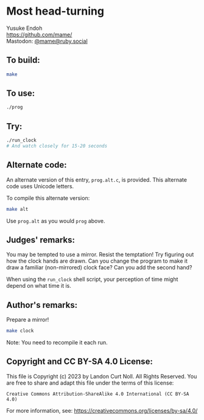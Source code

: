 # Most head-turning

Yusuke Endoh\
<https://github.com/mame/>\
Mastodon: [@mame@ruby.social](https://ruby.social/@mame)

## To build:

```sh
make
```

## To use:

```sh
./prog
```

## Try:

```sh
./run_clock
# And watch closely for 15-20 seconds
```

## Alternate code:

An alternate version of this entry, `prog.alt.c`, is provided.  This alternate code uses Unicode letters.

To compile this alternate version:

```sh
make alt
```

Use `prog.alt` as you would `prog` above.

## Judges' remarks:

You may be tempted to use a mirror. Resist the temptation! Try figuring out how the clock hands are drawn.
Can you change the program to make it draw a familiar (non-mirrored) clock face? Can you add the second hand?

When using the `run_clock` shell script, your perception of time might depend on what time it is.

## Author's remarks:

Prepare a mirror!

```sh
make clock
```

Note: You need to recompile it each run.

## Copyright and CC BY-SA 4.0 License:

This file is Copyright (c) 2023 by Landon Curt Noll.  All Rights Reserved.
You are free to share and adapt this file under the terms of this license:

    Creative Commons Attribution-ShareAlike 4.0 International (CC BY-SA 4.0)

For more information, see: https://creativecommons.org/licenses/by-sa/4.0/

